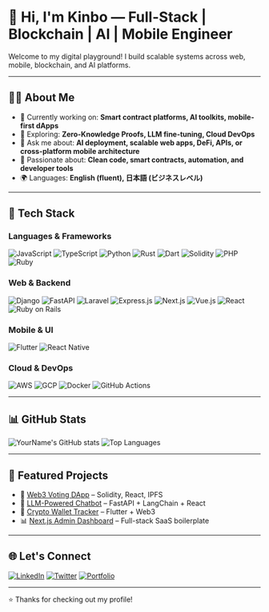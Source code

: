 # 👋 Hi, I'm Kinbo — Full-Stack | Blockchain | AI | Mobile Engineer

Welcome to my digital playground! I build scalable systems across web, mobile, blockchain, and AI platforms.

---

## 👨‍💻 About Me

- 🔭 Currently working on: **Smart contract platforms, AI toolkits, mobile-first dApps**
- 🌱 Exploring: **Zero-Knowledge Proofs, LLM fine-tuning, Cloud DevOps**
- 💬 Ask me about: **AI deployment, scalable web apps, DeFi, APIs, or cross-platform mobile architecture**
- 🧠 Passionate about: **Clean code, smart contracts, automation, and developer tools**
- 🌍 Languages: **English (fluent), 日本語 (ビジネスレベル)**

---

## 🧰 Tech Stack

### Languages & Frameworks

![JavaScript](https://img.shields.io/badge/JavaScript-F7DF1E?logo=javascript&logoColor=black)
![TypeScript](https://img.shields.io/badge/TypeScript-3178C6?logo=typescript&logoColor=white)
![Python](https://img.shields.io/badge/Python-3776AB?logo=python&logoColor=white)
![Rust](https://img.shields.io/badge/Rust-000000?logo=rust&logoColor=white)
![Dart](https://img.shields.io/badge/Dart-0175C2?logo=dart)
![Solidity](https://img.shields.io/badge/Solidity-363636?logo=solidity)
![PHP](https://img.shields.io/badge/PHP-777BB4?logo=php)
![Ruby](https://img.shields.io/badge/Ruby-CC342D?logo=ruby&logoColor=white)

### Web & Backend

![Django](https://img.shields.io/badge/Django-092E20?logo=django&logoColor=white)
![FastAPI](https://img.shields.io/badge/FastAPI-009688?logo=fastapi&logoColor=white)
![Laravel](https://img.shields.io/badge/Laravel-F55247?logo=laravel&logoColor=white)
![Express.js](https://img.shields.io/badge/Express.js-000000?logo=express&logoColor=white)
![Next.js](https://img.shields.io/badge/Next.js-000000?logo=nextdotjs&logoColor=white)
![Vue.js](https://img.shields.io/badge/Vue.js-4FC08D?logo=vue.js&logoColor=white)
![React](https://img.shields.io/badge/React-61DAFB?logo=react&logoColor=black)
![Ruby on Rails](https://img.shields.io/badge/Ruby_on_Rails-CC0000?logo=rubyonrails&logoColor=white)

### Mobile & UI

![Flutter](https://img.shields.io/badge/Flutter-02569B?logo=flutter)
![React Native](https://img.shields.io/badge/React_Native-20232A?logo=react&logoColor=61DAFB)

### Cloud & DevOps

![AWS](https://img.shields.io/badge/AWS-232F3E?logo=amazon-aws)
![GCP](https://img.shields.io/badge/Google_Cloud-4285F4?logo=google-cloud&logoColor=white)
![Docker](https://img.shields.io/badge/Docker-2496ED?logo=docker&logoColor=white)
![GitHub Actions](https://img.shields.io/badge/GitHub_Actions-2088FF?logo=githubactions&logoColor=white)

---

## 📊 GitHub Stats

![YourName's GitHub stats](https://github-readme-stats.vercel.app/api?username=yourusername&show_icons=true&theme=tokyonight)
![Top Languages](https://github-readme-stats.vercel.app/api/top-langs/?username=yourusername&layout=compact&theme=tokyonight)

---

## 🌟 Featured Projects

- 🔗 [Web3 Voting DApp](https://github.com/yourusername/voting-dapp) – Solidity, React, IPFS
- 🤖 [LLM-Powered Chatbot](https://github.com/yourusername/ai-chatbot) – FastAPI + LangChain + React
- 📱 [Crypto Wallet Tracker](https://github.com/yourusername/crypto-tracker) – Flutter + Web3
- 📊 [Next.js Admin Dashboard](https://github.com/yourusername/dev-dashboard) – Full-stack SaaS boilerplate

---

## 🌐 Let's Connect

[![LinkedIn](https://img.shields.io/badge/LinkedIn-0077B5?logo=linkedin&logoColor=white)](https://linkedin.com/in/yourprofile)
[![Twitter](https://img.shields.io/badge/Twitter-1DA1F2?logo=twitter&logoColor=white)](https://twitter.com/yourhandle)
[![Portfolio](https://img.shields.io/badge/Portfolio-000000?logo=About.me&logoColor=white)](https://yourwebsite.com)

---

⭐️ Thanks for checking out my profile!
